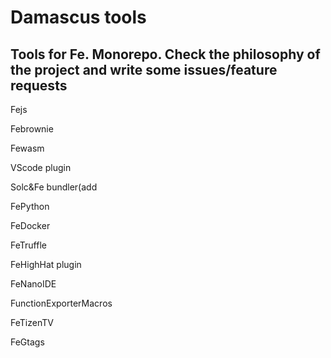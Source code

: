 # Damascus tools

## Tools for Fe. Monorepo. Check the philosophy of the project and write some issues/feature requests

Fejs

Febrownie

Fewasm

VScode plugin

Solc&Fe bundler(add 

FePython

FeDocker

FeTruffle

FeHighHat plugin

FeNanoIDE

FunctionExporterMacros

FeTizenTV

FeGtags
